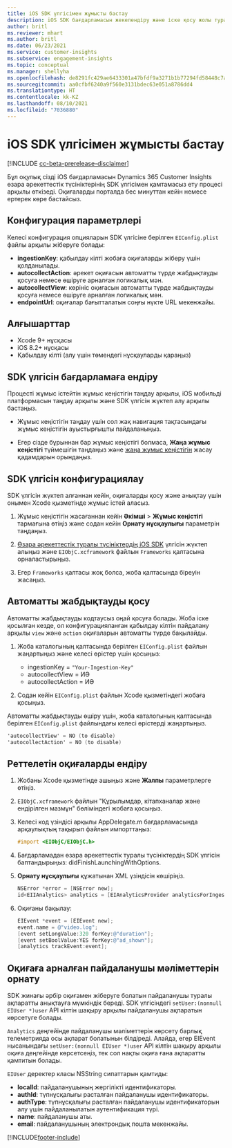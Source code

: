 ```yaml
---
title: iOS SDK үлгісімен жұмысты бастау
description: iOS SDK бағдарламасын жекелендіру және іске қосу жолы туралы ақпарат
author: britl
ms.reviewer: mhart
ms.author: britl
ms.date: 06/23/2021
ms.service: customer-insights
ms.subservice: engagement-insights
ms.topic: conceptual
ms.manager: shellyha
ms.openlocfilehash: de8291fc429ae6433301a47bfdf9a3271b1b77294fd58448c7aa6bd0783edc97
ms.sourcegitcommit: aa0cfbf6240a9f560e3131bdec63e051a8786dd4
ms.translationtype: HT
ms.contentlocale: kk-KZ
ms.lasthandoff: 08/10/2021
ms.locfileid: "7036880"
---
```

# <a name="get-started-with-the-ios-sdk"></a>iOS SDK үлгісімен жұмысты бастау

[!INCLUDE [cc-beta-prerelease-disclaimer](includes/cc-beta-prerelease-disclaimer.md)]

Бұл оқулық сізді iOS бағдарламасын Dynamics 365 Customer Insights өзара әрекеттестік түсініктерінің SDK үлгісімен қамтамасыз ету процесі арқылы өткізеді. Оқиғаларды порталда бес минуттан кейін немесе ертерек көре бастайсыз.

## <a name="configuration-options"></a>Конфигурация параметрлері

Келесі конфигурация опцияларын SDK үлгісіне берілген `EIConfig.plist` файлы арқылы жіберуге болады:

- **ingestionKey**: қабылдау кілті жобаға оқиғаларды жіберу үшін қолданылады.
- **autocollectAction**: әрекет оқиғасын автоматты түрде жабдықтауды қосуға немесе өшіруге арналған логикалық мән.
- **autocollectView**: көрініс оқиғасын автоматты түрде жабдықтауды қосуға немесе өшіруге арналған логикалық мән.
- **endpointUrl**: оқиғалар бағытталатын соңғы нүкте URL мекенжайы.

## <a name="prerequisites"></a>Алғышарттар

- Xcode 9+ нұсқасы
- iOS 8.2+ нұсқасы
- Қабылдау кілті (алу үшін төмендегі нұсқауларды қараңыз)

## <a name="integrate-the-sdk-into-your-application"></a>SDK үлгісін бағдарламаға ендіру

Процесті жұмыс істейтін жұмыс кеңістігін таңдау арқылы, iOS мобильді платформасын таңдау арқылы және SDK үлгісін жүктеп алу арқылы бастаңыз.

- Жұмыс кеңістігін таңдау үшін сол жақ навигация тақтасындағы жұмыс кеңістігін ауыстырғышты пайдаланыңыз.

- Егер сізде бұрыннан бар жұмыс кеңістігі болмаса,  **Жаңа жұмыс кеңістігі** түймешігін таңдаңыз және [жаңа жұмыс кеңістігін](create-workspace.md) жасау қадамдарын орындаңыз.

## <a name="configure-the-sdk"></a>SDK үлгісін конфигурациялау

SDK үлгісін жүктеп алғаннан кейін, оқиғаларды қосу және анықтау үшін онымен Xcode қызметінде жұмыс істей аласыз.

1. Жұмыс кеңістігін жасағаннан кейін **Әкімші** > **Жұмыс кеңістігі** тармағына өтіңіз және содан кейін **Орнату нұсқаулығы** параметрін таңдаңыз.

1. [Өзара әрекеттестік туралы түсініктердің iOS SDK](https://download.pi.dynamics.com/sdk/EI-SDKs/ei-ios-sdk.zip) үлгісін жүктеп алыңыз және `EIObjC.xcframework` файлын `Frameworks` қалтасына орналастырыңыз.

1. Егер `Frameworks` қалтасы жоқ болса, жоба қалтасында біреуін жасаңыз.

## <a name="enable-auto-instrumentation"></a>Автоматты жабдықтауды қосу
 
Автоматты жабдықтауды кодтаусыз оңай қосуға болады. Жоба іске қосылған кезде, ол конфигурацияланған қабылдау кілтін пайдалану арқылы `view` және `action` оқиғаларын автоматты түрде бақылайды. 

1. Жоба каталогының қалтасында берілген `EIConfig.plist` файлын жаңартыңыз және келесі өрістер үшін қосыңыз:
    - ingestionKey = `"Your-Ingestion-Key"`
    - autocollectView = ИӘ
    - autocollectAction = ИӘ

2. Содан кейін `EIConfig.plist` файлын Xcode қызметіндегі жобаға қосыңыз. 



Автоматты жабдықтауды өшіру үшін, жоба каталогының қалтасында берілген `EIConfig.plist` файлындағы келесі өрістерді жаңартыңыз. 

```objectivec
'autocollectView' = NO (to disable)
'autocollectAction' = NO (to disable)
```


## <a name="implement-custom-events"></a>Реттелетін оқиғаларды ендіру

1. Жобаны Xcode қызметінде ашыңыз және **Жалпы** параметрлерге өтіңіз. 
1. `EIObjC.xcframework` файлын "Құрылымдар, кітапханалар және ендірілген мазмұн" бөліміндегі жобаға қосыңыз.

1. Келесі код үзіндісі арқылы AppDelegate.m бағдарламасында арқаулықтың тақырып файлын импорттаңыз:

    ```objectivec
    #import <EIObjC/EIObjC.h>
    ```

1. Бағдарламадан өзара әрекеттестік туралы түсініктердің SDK үлгісін баптандырыңыз: didFinishLaunchingWithOptions.
1. **Орнату нұсқаулығы** құжатынан XML үзіндісін көшіріңіз.

    ```objectivec
    NSError *error = [NSError new];
    id<EIIAnalytics> analytics = [EIAnalyticsProvider analyticsForIngestionKey:nil error:&error];
    ```

1. Оқиғаны бақылау:

    ```objectivec
    EIEvent *event = [EIEvent new];
    event.name = @"video.log";
    [event setLongValue:320 forKey:@"duration"];
    [event setBoolValue:YES forKey:@"ad_shown"];
    [analytics trackEvent:event];
    ```

## <a name="set-user-details-for-your-event"></a>Оқиғаға арналған пайдаланушы мәліметтерін орнату

SDK жинағы әрбір оқиғамен жіберуге болатын пайдаланушы туралы ақпаратты анықтауға мүмкіндік береді. SDK үлгісіндегі `setUser:(nonnull EIUser *)user` API кілтін шақыру арқылы пайдаланушы ақпаратын көрсетуге болады.

`Analytics` деңгейінде пайдаланушы мәліметтерін көрсету барлық телеметрияда осы ақпарат болатынын білдіреді. Алайда, егер EIEvent нысанындағы `setUser:(nonnull EIUser *)user` API кілтін шақыру арқылы оқиға деңгейінде көрсетсеңіз, тек сол нақты оқиға ғана ақпаратты қамтитын болады.

`EIUser` деректер класы NSString сипаттарын қамтиды:

- **localId**: пайдаланушының жергілікті идентификаторы.
- **authId**: түпнұсқалығы расталған пайдаланушы идентификаторы.
- **authType**: түпнұсқалығы расталған пайдаланушы идентификаторын алу үшін пайдаланылатын аутентификация түрі.
- **name**: пайдаланушы аты.
- **email**: пайдаланушының электрондық пошта мекенжайы.


[!INCLUDE[footer-include](../includes/footer-banner.md)]
